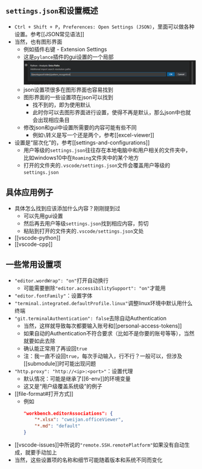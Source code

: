 ## `settings.json`和设置概述
- `Ctrl + Shift + P`，`Preferences: Open Settings (JSON)`，里面可以做各种设置。参考[[JSON常见语法]]
- 当然，也有图形界面
  - 例如插件右键 - Extension Settings
  - 这是`pylance`插件的gui设置的一个局部![](settings-gui.png)
  - json设置项很多在图形界面也容易找到
  - 图形界面的一些设置项在json可以找到
    - 找不到的，即为使用默认
    - 此时你可以去图形界面进行设置，使得不再是默认，那么json中也就会出现相应条目
  - 修改json和gui中设置所需要的内容可能有些不同
    - 例如`\`转义是写一个还是两个，参考[[excel-viewer]]
- 设置是“层次化”的，参考[[settings-and-configurations]]
  - 用户等级的`settings.json`往往存在本地电脑中和用户相关的文件夹中，比如windows10中在`Roaming`文件夹中的某个地方
  - 打开的文件夹的`.vscode/settings.json`文件会覆盖用户等级的`settings.json`
## 具体应用例子
- 具体怎么找到应该添加什么内容？刚刚提到过
  - 可以先用gui设置
  - 然后再去用户等级`settings.json`找到相应内容，剪切
  - 粘贴到打开的文件夹的`.vscode/settings.json`文处
- [[vscode-python]]
- [[vscode-cpp]]
## 一些常用设置项
- `"editor.wordWrap": "on"`打开自动换行
  - 可能需要删除`"editor.accessibilitySupport": "on"`才能用
- `"editor.fontFamily"`：设置字体
- `"terminal.integrated.defaultProfile.linux"`调整linux环境中默认用什么终端
- `"git.terminalAuthentication": false`去除自动Authentication
  - 当然，这样就导致每次都要输入账号和[[personal-access-tokens]]
  - 如果自动的Authentication不符合要求（比如不是你要的账号等等），当然就要如此去除
  - 确认能正常用了再设回`true`
  - 注：我一直不设回`true`，每次手动输入，行不行？一般可以，但涉及[[submodule]]时可能出现问题
- `"http.proxy": "http://<ip>:<port>"`：设置代理
  - 默认情况：可能是继承了[[6-env]]的环境变量
  - 这又是“用户级覆盖系统级”的例子
- [[file-format#打开方式]]
  - 例如
    ```json
    "workbench.editorAssociations": {
        "*.xlsx": "cweijan.officeViewer",
        "*.md": "default"
    }
    ```
- [[vscode-issues]]中所说的`"remote.SSH.remotePlatform"`如果没有自动生成，就要手动加上
- 当然，这些设置项的名称和细节可能随着版本和系统不同而变化